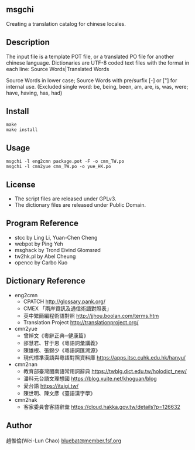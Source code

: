 msgchi
------
Creating a translation catalog for chinese locales.

Description
-----------
The input file is a template POT file, or a translated PO file for another chinese language.
Dictionaries are UTF-8 coded text files with the format in each line:
	Source Words|Translated Words

Source Words in lower case; Source Words with pre/surfix [-] or ["] for internal use.
(Excluded single word: be, being, been, am, are, is, was, were; have, having, has, had)

Install
-----------
	make
	make install

Usage
-----------
	msgchi -l eng2cmn package.pot -F -o cmn_TW.po
	msgchi -l cmn2yue cmn_TW.po -o yue_HK.po

License
-----------
* The script files are released under GPLv3.
* The dictionary files are released under Public Domain.

Program Reference
-----------------
* stcc by Ling Li, Yuan-Chen Cheng
* webpot by Ping Yeh
* msghack by Trond Eivind Glomsrød
* tw2hk.pl by Abel Cheung
* opencc by Carbo Kuo

Dictionary Reference
--------------------
* eng2cmn
	* CPATCH <http://glossary.pank.org/>
	* CMEX 「兩岸資訊及通信術語對照表」
	* 英中繁簡編程術語對照 <http://jjhou.boolan.com/terms.htm>
	* Translation Project <http://translationproject.org/>
* cmn2yue
	* 曾焯文《粵辭正典─健康篇》
	* 邵慧君、甘于恩《粵語詞彙講義》
	* 陳雄根、張錦少《粵語詞匯溯源》
	* 現代標準漢語與粵語對照資料庫 <https://apps.itsc.cuhk.edu.hk/hanyu/>
* cmn2nan
	* 教育部臺灣閩南語常用詞辭典 <https://twblg.dict.edu.tw/holodict_new/>
	* 潘科元台語文理想國 <https://blog.xuite.net/khoguan/blog>
	* 愛台語 <https://itaigi.tw/>
	* 陳世明、陳文彥《臺語漢字學》
* cmn2hak
	* 客家委員會客語辭彙 <https://cloud.hakka.gov.tw/details?p=126632>

Author
------
趙惟倫(Wei-Lun Chao) <bluebat@member.fsf.org>
